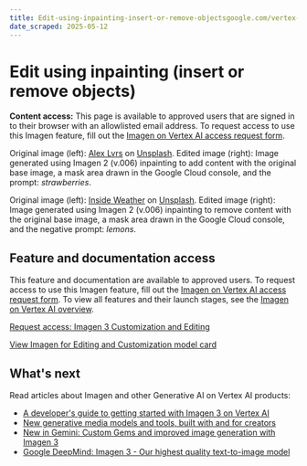 ```yaml
---
title: Edit-using-inpainting-insert-or-remove-objectsgoogle.com/vertex-ai/generative-ai/docs/image/edit-inpainting
date_scraped: 2025-05-12
---
```


# Edit using inpainting (insert or remove objects) 

**Content access:** This page is available to approved users
that are signed in to their browser with an allowlisted email address.
To request access to use this Imagen feature,
fill out the [Imagen on Vertex AI access request form](https://docs.google.com/forms/d/e/1FAIpQLScN9KOtbuwnEh6pV7xjxib5up5kG_uPqnBtJ8GcubZ6M3i5Cw/viewform).

Original image (left):
[Alex Lvrs](https://unsplash.com/photos/strawberry-juice-with-sliced-oranges-HDjExSGuWUw) on
[Unsplash](https://unsplash.com/). 
Edited image (right): Image generated using Imagen 2
(v.006) inpainting to add content with the original base image, a mask
area drawn in the Google Cloud console, and the prompt: *strawberries*.

Original image (left):
[Inside Weather](https://unsplash.com/photos/red-fabric-sofa-dbH_vy7vICE) on
[Unsplash](https://unsplash.com/). 
Edited image (right): Image generated using Imagen 2
(v.006) inpainting to remove content with the original base image, a mask
area drawn in the Google Cloud console, and the negative prompt: *lemons*.

## Feature and documentation access

This feature and documentation are available to approved users.
To request access to use this Imagen feature,
fill out the [Imagen on Vertex AI access request form](https://docs.google.com/forms/d/e/1FAIpQLScN9KOtbuwnEh6pV7xjxib5up5kG_uPqnBtJ8GcubZ6M3i5Cw/viewform).
To view all features and their launch stages, see the
[Imagen on Vertex AI overview](Imagen-on-Vertex-AI.md).

[Request access: Imagen 3 Customization and Editing](https://docs.google.com/forms/d/e/1FAIpQLScN9KOtbuwnEh6pV7xjxib5up5kG_uPqnBtJ8GcubZ6M3i5Cw/viewform)

[View Imagen for Editing and Customization model card](https://console.cloud.google.com/vertex-ai/publishers/google/model-garden/imagen-3.0-capability-001)

## What's next

Read articles about Imagen and other Generative AI on Vertex AI
products:

- [A developer's guide to getting started with Imagen 3 on
 Vertex AI](https://cloud.google.com/blog/products/ai-machine-learning/a-developers-guide-to-imagen-3-on-vertex-ai?e=0?utm_source%3Dlinkedin)
- [New generative media models and tools, built with and for creators](https://blog.google/technology/ai/google-generative-ai-veo-imagen-3/#veo)
- [New in Gemini: Custom Gems and improved image generation with
 Imagen 3](https://blog.google/products/gemini/google-gemini-update-august-2024/)
- [Google DeepMind: Imagen 3 - Our highest quality
 text-to-image model](https://deepmind.google/technologies/imagen-3/)